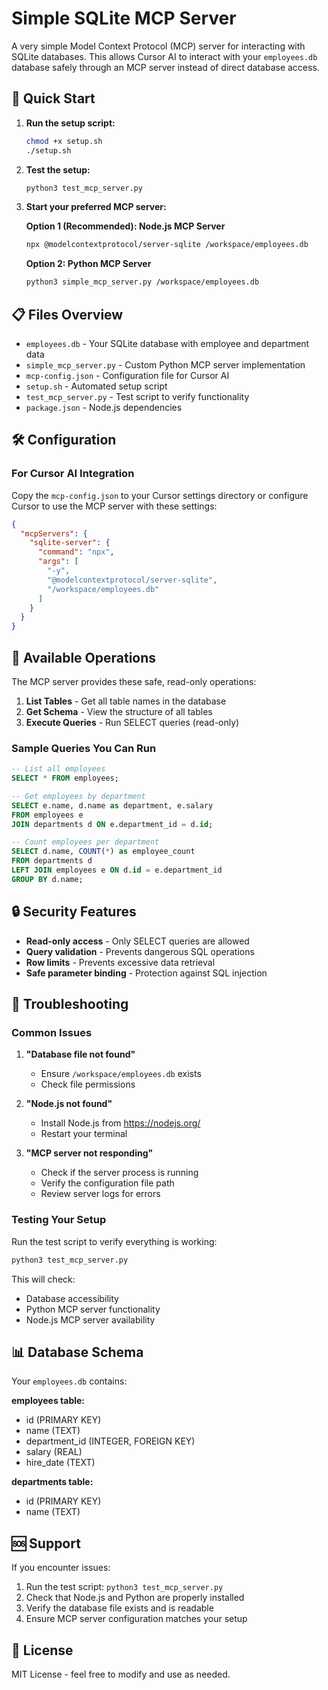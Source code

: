 # Simple SQLite MCP Server

A very simple Model Context Protocol (MCP) server for interacting with SQLite databases. This allows Cursor AI to interact with your `employees.db` database safely through an MCP server instead of direct database access.

## 🚀 Quick Start

1. **Run the setup script:**
   ```bash
   chmod +x setup.sh
   ./setup.sh
   ```

2. **Test the setup:**
   ```bash
   python3 test_mcp_server.py
   ```

3. **Start your preferred MCP server:**
   
   **Option 1 (Recommended): Node.js MCP Server**
   ```bash
   npx @modelcontextprotocol/server-sqlite /workspace/employees.db
   ```
   
   **Option 2: Python MCP Server**
   ```bash
   python3 simple_mcp_server.py /workspace/employees.db
   ```

## 📋 Files Overview

- `employees.db` - Your SQLite database with employee and department data
- `simple_mcp_server.py` - Custom Python MCP server implementation
- `mcp-config.json` - Configuration file for Cursor AI
- `setup.sh` - Automated setup script
- `test_mcp_server.py` - Test script to verify functionality
- `package.json` - Node.js dependencies

## 🛠️ Configuration

### For Cursor AI Integration

Copy the `mcp-config.json` to your Cursor settings directory or configure Cursor to use the MCP server with these settings:

```json
{
  "mcpServers": {
    "sqlite-server": {
      "command": "npx",
      "args": [
        "-y", 
        "@modelcontextprotocol/server-sqlite", 
        "/workspace/employees.db"
      ]
    }
  }
}
```

## 🔧 Available Operations

The MCP server provides these safe, read-only operations:

1. **List Tables** - Get all table names in the database
2. **Get Schema** - View the structure of all tables
3. **Execute Queries** - Run SELECT queries (read-only)

### Sample Queries You Can Run

```sql
-- List all employees
SELECT * FROM employees;

-- Get employees by department
SELECT e.name, d.name as department, e.salary 
FROM employees e 
JOIN departments d ON e.department_id = d.id;

-- Count employees per department
SELECT d.name, COUNT(*) as employee_count 
FROM departments d 
LEFT JOIN employees e ON d.id = e.department_id 
GROUP BY d.name;
```

## 🔒 Security Features

- **Read-only access** - Only SELECT queries are allowed
- **Query validation** - Prevents dangerous SQL operations
- **Row limits** - Prevents excessive data retrieval
- **Safe parameter binding** - Protection against SQL injection

## 🐛 Troubleshooting

### Common Issues

1. **"Database file not found"**
   - Ensure `/workspace/employees.db` exists
   - Check file permissions

2. **"Node.js not found"**
   - Install Node.js from https://nodejs.org/
   - Restart your terminal

3. **"MCP server not responding"**
   - Check if the server process is running
   - Verify the configuration file path
   - Review server logs for errors

### Testing Your Setup

Run the test script to verify everything is working:
```bash
python3 test_mcp_server.py
```

This will check:
- Database accessibility
- Python MCP server functionality  
- Node.js MCP server availability

## 📊 Database Schema

Your `employees.db` contains:

**employees table:**
- id (PRIMARY KEY)
- name (TEXT)
- department_id (INTEGER, FOREIGN KEY)
- salary (REAL)
- hire_date (TEXT)

**departments table:**
- id (PRIMARY KEY) 
- name (TEXT)

## 🆘 Support

If you encounter issues:

1. Run the test script: `python3 test_mcp_server.py`
2. Check that Node.js and Python are properly installed
3. Verify the database file exists and is readable
4. Ensure MCP server configuration matches your setup

## 📝 License

MIT License - feel free to modify and use as needed.
